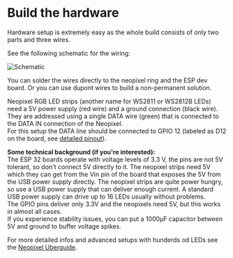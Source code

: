 # Build the hardware

Hardware setup is extremely easy as the whole build consists of only two parts and three wires. 

See the following schematic for the wiring:

![Schematic](https://github.com/toblum/ESPTeamsPresence/raw/master/docs/pics/Esp32TeamsPresence.png)

You can solder the wires directly to the neopixel ring and the ESP dev board. Or you can use dupont wires to build a non-permanent solution.

Neopixel RGB LED strips (another name for WS2811 or WS2812B LEDs) need a 5V power supply (red wire) and a ground connection (black wire). They are addressed using a single DATA wire (green) that is connected to the DATA IN connection of the Neopixel.  
For this setup the DATA line should be connected to GPIO 12 (labeled as D12 on the board, see [detailed pinout](https://github.com/playelek/pinout-doit-32devkitv1)).

**Some technical background (if you're interested):**  
The ESP 32 boards operate with voltage levels of 3.3 V, the pins are not 5V tolerant, so don't connect 5V directly to it. The neopixel strips need 5V which they can get from the Vin pin of the board that exposes the 5V from the USB power supply directly. The neopixel strips are quite power hungry, so use a USB power supply that can deliver enough current. A standard USB power supply can drive up to 16 LEDs usually without problems.  
The GPIO pins deliver only 3.3V and the neopixels need 5V, but this works in almost all cases.  
If you experience stability issues, you can put a 1000μF capacitor between 5V and ground to buffer voltage spikes.

For more detailed infos and advanced setups with hunderds od LEDs see the [Neopixel Uberguide](https://learn.adafruit.com/adafruit-neopixel-uberguide).
